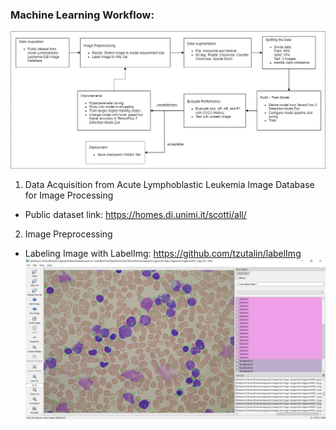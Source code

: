 ### Machine Learning Workflow:
![workflow](workflow.png)

1) Data Acquisition from Acute Lymphoblastic Leukemia Image Database for Image Processing
- Public dataset link: https://homes.di.unimi.it/scotti/all/

2) Image Preprocessing
- Labeling Image with LabelImg: https://github.com/tzutalin/labelImg
![labelimg-documentation](labelimg-documentation.jpg)
